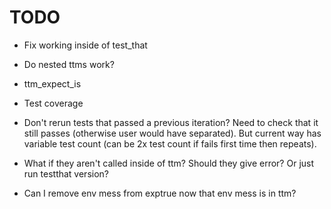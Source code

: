 # TODO

* Fix working inside of test_that

* Do nested ttms work?

* ttm_expect_is

* Test coverage

* Don't rerun tests that passed a previous iteration? Need to check that it
still passes (otherwise user would have separated). But current way has variable
test count (can be 2x test count if fails first time then repeats).

* What if they aren't called inside of ttm? Should they give error? Or just run
testthat version?

* Can I remove env mess from exptrue now that env mess is in ttm?
